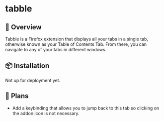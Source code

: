 # tabble

## :pencil:  Overview
Tabble is a Firefox extension that displays all your tabs in a single tab, otherwise known as your Table of Contents Tab. From there, you can navigate to any of your tabs in different windows.

## :package:  Installation
Not up for deployment yet.

## :construction:  Plans
- Add a keybinding that allows you to jump back to this tab so clicking on the addon icon is not necessary.
